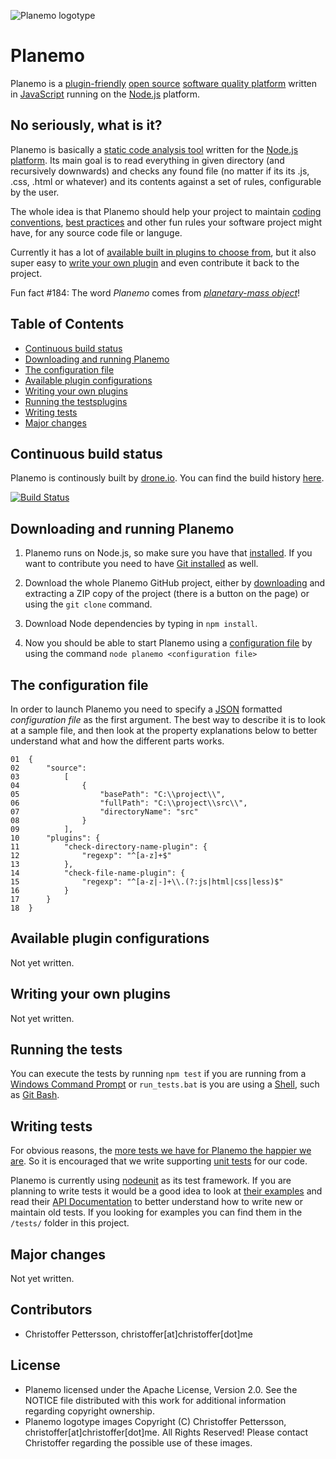 ![Planemo logotype](https://raw.github.com/corgrath/planemo-javascript-open-source-software-quality-platform/master/resources/planemo_github_version.png)



Planemo
=================================================
Planemo is a [plugin-friendly][07] [open source][06] [software quality platform] written in [JavaScript] running on the [Node.js] platform.

[software quality platform]: http://en.wikipedia.org/wiki/Software_quality
[JavaScript]: http://en.wikipedia.org/wiki/JavaScript
[Node.js]: http://nodejs.org/


No seriously, what is it?
-------------------------------------------------
Planemo is basically a [static code analysis tool] written for the [Node.js platform][01]. Its main goal is to read everything in given directory (and recursively downwards) and
checks any found file (no matter if its its .js, .css, .html or whatever) and its contents against a set of rules, configurable by the user.

The whole idea is that Planemo should help your project to maintain [coding conventions][02], [best practices][03] and other fun rules your software project might have, for any source code file or languge.

Currently it has a lot of [available built in plugins to choose from][04], but it also super easy to [write your own plugin][05] and even contribute it back to the project.

Fun fact #184: The word *Planemo* comes from *[planetary-mass object][08]*!

[static code analysis tool]: http://en.wikipedia.org/wiki/Static_code_analysis






Table of Contents
-------------------------------------------------
 * [Continuous build status](#continuous-build-status)
 * [Downloading and running Planemo](#downloading-and-running-planemo)
 * [The configuration file](#the-configuration-file)
 * [Available plugin configurations](#available-plugin-configurations)
 * [Writing your own plugins](#writing-your-own-plugins)
 * [Running the testsplugins](#running-the-tests)
 * [Writing tests](#writing-tests)
 * [Major changes](#major-changes)



Continuous build status
-------------------------------------------------
Planemo is continously built by [drone.io]. You can find the build history [here][11].

[![Build Status](https://drone.io/github.com/corgrath/planemo-open-source-software-quality-platform/status.png)](https://drone.io/github.com/corgrath/planemo-open-source-software-quality-platform/latest)


[drone.io]: http://www.drone.io/
[11]: https://drone.io/github.com/corgrath/planemo-open-source-software-quality-platform


Downloading and running Planemo
-------------------------------------------------

1. Planemo runs on Node.js, so make sure you have that [installed][20]. If you want to contribute you need to
have [Git installed][21] as well.

2. Download the whole Planemo GitHub project, either by [downloading][22] and extracting a ZIP copy of the project (there is a button on the page) or using the `git clone` command.

3. Download Node dependencies by typing in `npm install`.

4. Now you should be able to start Planemo using a [configuration file][23] by using the command `node planemo <configuration file>`

[20]: http://nodejs.org/
[21]: https://help.github.com/articles/set-up-git/
[22]: https://github.com/corgrath/planemo-javascript-open-source-software-quality-platform/archive/master.zip
[23]: #the-configuration-file



The configuration file
-------------------------------------------------
In order to launch Planemo you need to specify a [JSON] formatted *configuration file* as the first argument. The best way to describe it is to look at a sample file, and then
look at the property explanations below to better understand what and how the different parts works.

	01	{
	02		"source":
	03			[
	04				{
	05					"basePath": "C:\\project\\",
	06					"fullPath": "C:\\project\\src\\",
	07					"directoryName": "src"
	08				}
	09			],
	10		"plugins": {
	11			"check-directory-name-plugin": {
	12				"regexp": "^[a-z]+$"
	13			},
	14			"check-file-name-plugin": {
	15				"regexp": "^[a-z|-]+\\.(?:js|html|css|less)$"
	16			}
	17		}
	18	}





[JSON]: http://en.wikipedia.org/wiki/JSON


Available plugin configurations
-------------------------------------------------
Not yet written.



Writing your own plugins
-------------------------------------------------
Not yet written.



Running the tests
-------------------------------------------------
You can execute the tests by running `npm test` if you are running from a [Windows Command Prompt][62] or `run_tests.bat` is you are using a [Shell][61], such as [Git Bash][63].

[60]: https://github.com/caolan/nodeunit
[61]: http://en.wikipedia.org/wiki/Shell_%28computing%29
[62]: http://en.wikipedia.org/wiki/Command_Prompt
[63]: http://git-scm.com/downloads



Writing tests
-------------------------------------------------
For obvious reasons, the [more tests we have for Planemo the happier we are]. So it is encouraged that we write supporting [unit tests] for our code.

Planemo is currently using [nodeunit][60] as its test framework. If you are planning to write tests it would be a good idea to look at [their examples] and read
their [API Documentation] to better understand how to write new or maintain old tests. If you looking for examples you can find them in the `/tests/` folder in this project.

[unit tests]: http://en.wikipedia.org/wiki/Unit_testing
[more tests we have for Planemo the happier we are]: http://en.wikipedia.org/wiki/Unit_testing#Benefits
[their examples]: https://github.com/caolan/nodeunit#usage
[API Documentation]: https://github.com/caolan/nodeunit#api-documentation



Major changes
-------------------------------------------------
Not yet written.



Contributors
-------------------------------------------------
 * Christoffer Pettersson, christoffer[at]christoffer[dot]me


License
-------------------------------------------------
 * Planemo licensed under the Apache License, Version 2.0. See the NOTICE file distributed with this work for additional information regarding copyright ownership.
 * Planemo logotype images Copyright (C) Christoffer Pettersson, christoffer[at]christoffer[dot]me. All Rights Reserved! Please contact Christoffer regarding the possible use of these images.




[01]: http://nodejs.org/
[02]: http://en.wikipedia.org/wiki/Coding_conventions
[03]: http://en.wikipedia.org/wiki/Best_practice
[04]: #available-plugin-configurations
[05]: #writing-your-own-plugins
[06]: http://en.wikipedia.org/wiki/Open-source_software
[07]: http://en.wikipedia.org/wiki/Plug-in_%28computing%29
[08]: http://en.wikipedia.org/wiki/Planemo#Planetary-mass_objects